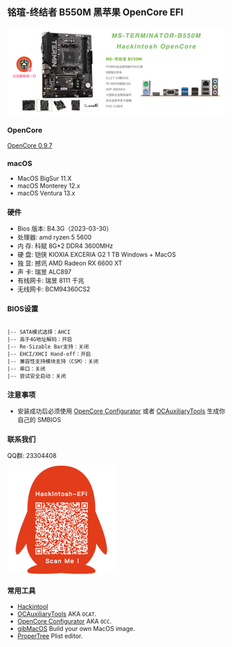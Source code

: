 ## 铭瑄-终结者 B550M 黑苹果 OpenCore EFI

![image](ScreenShot/MS-B550M.jpg)

### OpenCore

[OpenCore 0.9.7](https://github.com/acidanthera/OpenCorePkg)

### macOS

- MacOS BigSur 11.X
- macOS Monterey 12.x
- macOS Ventura  13.x 

### 硬件

- Bios 版本: B4.3G（2023-03-30）
- 处理器: amd ryzen 5 5600
- 内    存: 科赋 8G*2 DDR4 3600MHz
- 硬    盘: 铠侠 KIOXIA EXCERIA G2 1 TB Windows + MacOS
- 独    显: 撼讯 AMD Radeon RX 6600 XT
- 声    卡: 瑞昱 ALC897
- 有线网卡: 瑞昱 8111 千兆
- 无线网卡: BCM94360CS2

### BIOS设置

```

|-- SATA模式选择：AHCI
|-- 高于4G地址解码：开启  
|-- Re-Sizable Bar支持：关闭
|-- EHCI/XHCI Hand-off：开启
|-- 兼容性支持模块支持（CSM）：关闭
|-- 串口：关闭
|-- 尝试安全启动：关闭
```

### 注意事项

 - 安装成功后必须使用 [OpenCore Configurator](https://mackie100projects.altervista.org/opencore-configurator/) 或者 [OCAuxiliaryTools](https://github.com/ic005k/OCAuxiliaryTools) 生成你自己的 SMBIOS

### 联系我们

QQ群: 23304408

![image](ScreenShot/QRCode.png)



### 常用工具

- [Hackintool](https://github.com/headkaze/Hackintool) 
- [OCAuxiliaryTools](https://github.com/ic005k/OCAuxiliaryTools) AKA `OCAT`.
- [OpenCore Configurator](https://mackie100projects.altervista.org/opencore-configurator/) AKA `OCC`.
- [gibMacOS](https://github.com/corpnewt/gibMacOS) Build your own MacOS image.
- [ProperTree](https://github.com/corpnewt/ProperTree) Plist editor.